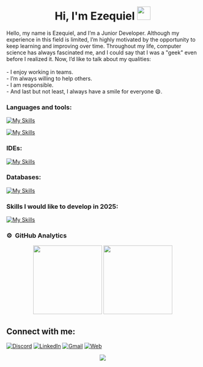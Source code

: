 <h1 align="center"><b>Hi, I'm Ezequiel </b><img src="https://media.giphy.com/media/hvRJCLFzcasrR4ia7z/giphy.gif" width="35"></h1>

Hello, my name is Ezequiel, and I’m a Junior Developer. Although my experience in this field is limited, I’m highly motivated by the opportunity to keep learning and improving over time. Throughout my life, computer science has always fascinated me, and I could say that I was a "geek" even before I realized it. Now, I’d like to talk about my qualities:</br></br>
     - I enjoy working in teams.</br>
     - I’m always willing to help others.</br>
     - I am responsible.</br>
     - And last but not least, I always have a smile for everyone 😄.
     
<h3 align="left">Languages and tools:</h3>

[![My Skills](https://skillicons.dev/icons?i=html,css,js,cs,java,kotlin)](https://skillicons.dev)

[![My Skills](https://skillicons.dev/icons?i=bootstrap,git,github)](https://skillicons.dev)

<h3 align="left">IDEs:</h3>

[![My Skills](https://skillicons.dev/icons?i=visualstudio,eclipse,vscode,androidstudio)](https://skillicons.dev)

<h3 align="left">Databases:</h3>

[![My Skills](https://skillicons.dev/icons?i=mysql,sqlite)](https://skillicons.dev)

<h3 align="left">Skills I would like to develop in <b>2025</b>:</h3>

[![My Skills](https://skillicons.dev/icons?i=docker,go,py)](https://skillicons.dev)

### ⚙️ &nbsp;GitHub Analytics

<p align="center">
  <img height="180em" src="https://github-readme-stats-eight-theta.vercel.app/api?username=EzequielMat&show_icons=true&theme=algolia&include_all_commits=true&count_private=true"/>
  <img height="180em" src="https://github-readme-stats-eight-theta.vercel.app/api/top-langs/?username=EzequielMat&layout=compact&langs_count=8&theme=algolia"/>
</p>

## Connect with me:
[![Discord](https://img.shields.io/badge/Discord-shibaon-5865F2?style=for-the-badge&logo=discord&logoColor=white&labelColor=101010)](http://discordapp.com/users/546000303107997707)
[![LinkedIn](https://img.shields.io/badge/LinkedIn-EzequielMat-0077B5?style=for-the-badge&logo=linkedin&logoColor=white&labelColor=101010)](https://www.linkedin.com/in/ezequielmat)
[![Gmail](https://img.shields.io/badge/Gmail-ezequielmatillatamurejo@gmail.com-red?style=for-the-badge&logo=gmail&logoColor=white&labelColor=101010)](https://mail.google.com/mail/?view=cm&fs=1&to=ezequielmatillatamurejo@gmail.com)
[![Web](https://img.shields.io/badge/Web-Coming_soon-14a1f0?style=for-the-badge&logo=dev.to&logoColor=white&labelColor=101010)]()

<p align="center">
  <img src="https://readme-typing-svg.herokuapp.com?font=Time+New+Roman&color=cyan&size=25&center=true&vCenter=true&width=600&height=100&lines=Thanks+for+reading+❤️"></a>
</p>



